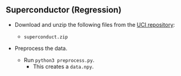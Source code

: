 Superconductor (Regression)
---
* Download and unzip the following files from the [UCI repository](https://archive.ics.uci.edu/ml/datasets/Superconductivty+Data):
  * `superconduct.zip`

* Preprocess the data.
    * Run `python3 preprocess.py`.
    	* This creates a `data.npy`.
